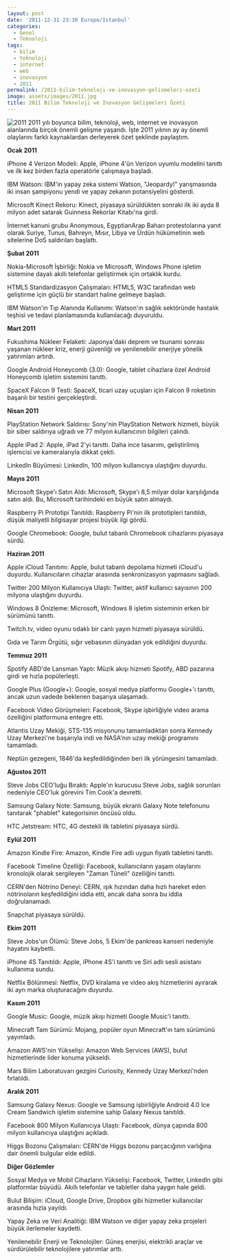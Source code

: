 ```yaml
---
layout: post
date: '2011-12-31 23:30 Europe/Istanbul'
categories:
  - Genel
  - Teknoloji
tags:
  - bilim
  - teknoloji
  - internet
  - web
  - inovasyon
  - 2011
permalink: /2011-bilim-teknoloji-ve-inovasyon-gelismeleri-ozeti
image: assets/images/2011.jpg
title: 2011 Bilim Teknoloji ve İnovasyon Gelişmeleri Özeti
---
```

![2011]({{site.baseurl}}/assets/images/2011.jpg)
2011 yılı boyunca bilim, teknoloji, web, internet ve inovasyon alanlarında birçok önemli gelişme yaşandı. İşte 2011 yılının ay ay önemli olaylarını farklı kaynaklardan derleyerek özet şeklinde paylaştım.

**Ocak 2011**

iPhone 4 Verizon Modeli: Apple, iPhone 4'ün Verizon uyumlu modelini tanıttı ve ilk kez birden fazla operatörle çalışmaya başladı.

IBM Watson: IBM'in yapay zeka sistemi Watson, "Jeopardy!" yarışmasında iki insan şampiyonu yendi ve yapay zekanın potansiyelini gösterdi.

Microsoft Kinect Rekoru: Kinect, piyasaya sürüldükten sonraki ilk iki ayda 8 milyon adet satarak Guinness Rekorlar Kitabı'na girdi.

İnternet kanuni grubu Anonymous, EgyptianArap Baharı protestolarına yanıt olarak Suriye, Tunus, Bahreyn, Mısır, Libya ve Ürdün hükümetinin web sitelerine DoS saldırıları başlattı.

**Şubat 2011**

Nokia-Microsoft İşbirliği: Nokia ve Microsoft, Windows Phone işletim sistemine dayalı akıllı telefonlar geliştirmek için ortaklık kurdu.

HTML5 Standardizasyon Çalışmaları: HTML5, W3C tarafından web geliştirme için güçlü bir standart haline gelmeye başladı.

IBM Watson'ın Tıp Alanında Kullanımı: Watson'ın sağlık sektöründe hastalık teşhisi ve tedavi planlamasında kullanılacağı duyuruldu.

**Mart 2011**

Fukushima Nükleer Felaketi: Japonya'daki deprem ve tsunami sonrası yaşanan nükleer kriz, enerji güvenliği ve yenilenebilir enerjiye yönelik yatırımları artırdı.

Google Android Honeycomb (3.0): Google, tablet cihazlara özel Android Honeycomb işletim sistemini tanıttı.

SpaceX Falcon 9 Testi: SpaceX, ticari uzay uçuşları için Falcon 9 roketinin başarılı bir testini gerçekleştirdi.

**Nisan 2011**

PlayStation Network Saldırısı: Sony'nin PlayStation Network hizmeti, büyük bir siber saldırıya uğradı ve 77 milyon kullanıcının bilgileri çalındı.

Apple iPad 2: Apple, iPad 2'yi tanıttı. Daha ince tasarımı, geliştirilmiş işlemcisi ve kameralarıyla dikkat çekti.

LinkedIn Büyümesi: LinkedIn, 100 milyon kullanıcıya ulaştığını duyurdu.

**Mayıs 2011**

Microsoft Skype'ı Satın Aldı: Microsoft, Skype'ı 8,5 milyar dolar karşılığında satın aldı. Bu, Microsoft tarihindeki en büyük satın almaydı.

Raspberry Pi Prototipi Tanıtıldı: Raspberry Pi'nin ilk prototipleri tanıtıldı, düşük maliyetli bilgisayar projesi büyük ilgi gördü.

Google Chromebook: Google, bulut tabanlı Chromebook cihazlarını piyasaya sürdü.

**Haziran 2011**

Apple iCloud Tanıtımı: Apple, bulut tabanlı depolama hizmeti iCloud'u duyurdu. Kullanıcıların cihazlar arasında senkronizasyon yapmasını sağladı.

Twitter 200 Milyon Kullanıcıya Ulaştı: Twitter, aktif kullanıcı sayısının 200 milyona ulaştığını duyurdu.

Windows 8 Önizleme: Microsoft, Windows 8 işletim sisteminin erken bir sürümünü tanıttı.

Twitch.tv, video oyunu odaklı bir canlı yayın hizmeti piyasaya sürüldü.

Gıda ve Tarım Örgütü, sığır vebasının dünyadan yok edildiğini duyurdu.

**Temmuz 2011**

Spotify ABD'de Lansman Yaptı: Müzik akışı hizmeti Spotify, ABD pazarına girdi ve hızla popülerleşti.

Google Plus (Google+): Google, sosyal medya platformu Google+'ı tanıttı, ancak uzun vadede beklenen başarıya ulaşamadı.

Facebook Video Görüşmeleri: Facebook, Skype işbirliğiyle video arama özelliğini platformuna entegre etti.

Atlantis Uzay Mekiği, STS-135 misyonunu tamamladıktan sonra Kennedy Uzay Merkezi'ne başarıyla indi ve NASA'nın uzay mekiği programını tamamladı.

Neptün gezegeni, 1846'da keşfedildiğinden beri ilk yörüngesini tamamladı.

**Ağustos 2011**

Steve Jobs CEO'luğu Bıraktı: Apple'ın kurucusu Steve Jobs, sağlık sorunları nedeniyle CEO'luk görevini Tim Cook'a devretti.

Samsung Galaxy Note: Samsung, büyük ekranlı Galaxy Note telefonunu tanıtarak "phablet" kategorisinin öncüsü oldu.

HTC Jetstream: HTC, 4G destekli ilk tabletini piyasaya sürdü.

**Eylül 2011**

Amazon Kindle Fire: Amazon, Kindle Fire adlı uygun fiyatlı tabletini tanıttı.

Facebook Timeline Özelliği: Facebook, kullanıcıların yaşam olaylarını kronolojik olarak sergileyen "Zaman Tüneli" özelliğini tanıttı.

CERN'den Nötrino Deneyi: CERN, ışık hızından daha hızlı hareket eden nötrinoların keşfedildiğini iddia etti, ancak daha sonra bu iddia doğrulanamadı.

Snapchat piyasaya sürüldü.

**Ekim 2011**

Steve Jobs'un Ölümü: Steve Jobs, 5 Ekim'de pankreas kanseri nedeniyle hayatını kaybetti.

iPhone 4S Tanıtıldı: Apple, iPhone 4S'i tanıttı ve Siri adlı sesli asistanı kullanıma sundu.

Netflix Bölünmesi: Netflix, DVD kiralama ve video akış hizmetlerini ayırarak iki ayrı marka oluşturacağını duyurdu.

**Kasım 2011**

Google Music: Google, müzik akışı hizmeti Google Music'i tanıttı.

Minecraft Tam Sürümü: Mojang, popüler oyun Minecraft'ın tam sürümünü yayımladı.

Amazon AWS'nin Yükselişi: Amazon Web Services (AWS), bulut hizmetlerinde lider konuma yükseldi.

Mars Bilim Laboratuvarı gezgini Curiosity, Kennedy Uzay Merkezi'nden fırlatıldı.

**Aralık 2011**

Samsung Galaxy Nexus: Google ve Samsung işbirliğiyle Android 4.0 Ice Cream Sandwich işletim sistemine sahip Galaxy Nexus tanıtıldı.

Facebook 800 Milyon Kullanıcıya Ulaştı: Facebook, dünya çapında 800 milyon kullanıcıya ulaştığını açıkladı.

Higgs Bozonu Çalışmaları: CERN'de Higgs bozonu parçacığının varlığına dair önemli bulgular elde edildi.

**Diğer Gözlemler**

Sosyal Medya ve Mobil Cihazların Yükselişi: Facebook, Twitter, LinkedIn gibi platformlar büyüdü. Akıllı telefonlar ve tabletler daha yaygın hale geldi.

Bulut Bilişim: iCloud, Google Drive, Dropbox gibi hizmetler kullanıcılar arasında hızla yayıldı.

Yapay Zeka ve Veri Analitiği: IBM Watson ve diğer yapay zeka projeleri büyük ilerlemeler kaydetti.

Yenilenebilir Enerji ve Teknolojiler: Güneş enerjisi, elektrikli araçlar ve sürdürülebilir teknolojilere yatırımlar arttı.
